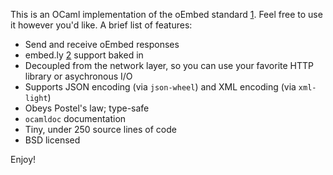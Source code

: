This is an OCaml implementation of the oEmbed standard [1]. Feel free to use it
however you'd like. A brief list of features:

* Send and receive oEmbed responses
* embed.ly [2] support baked in
* Decoupled from the network layer, so you can use your favorite HTTP library
  or asychronous I/O
* Supports JSON encoding (via `json-wheel`) and XML encoding (via `xml-light`)
* Obeys Postel's law; type-safe
* `ocamldoc` documentation
* Tiny, under 250 source lines of code
* BSD licensed

Enjoy!

[1]: http://oembed.com/
[2]: http://embed.ly/

